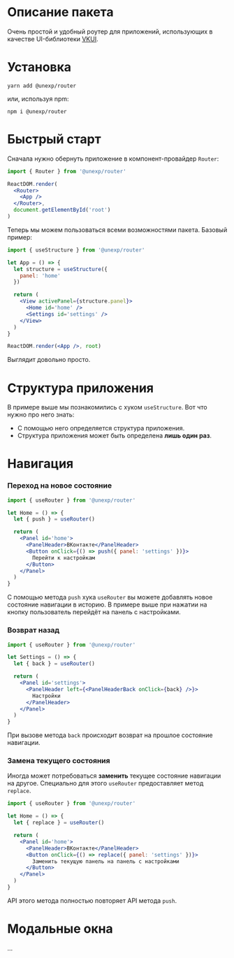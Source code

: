 # Описание пакета
Очень простой и удобный роутер для приложений, использующих в качестве
UI-библиотеки [VKUI](https://github.com/VKCOM/VKUI).

# Установка
```
yarn add @unexp/router
```
или, используя npm:
```
npm i @unexp/router
```

# Быстрый старт
Сначала нужно обернуть приложение в компонент-провайдер ``Router``:
```jsx
import { Router } from '@unexp/router'

ReactDOM.render(
  <Router>
    <App />
  </Router>,
  document.getElementById('root')
)
```
Теперь мы можем пользоваться всеми возможностями пакета.
Базовый пример:
```jsx
import { useStructure } from '@unexp/router'

let App = () => {
  let structure = useStructure({
    panel: 'home'
  })

  return (
    <View activePanel={structure.panel}>
      <Home id='home' />
      <Settings id='settings' />
    </View>
  )
}

ReactDOM.render(<App />, root)
```
Выглядит довольно просто.

# Структура приложения
В примере выше мы познакомились с хуком ``useStructure``. Вот что нужно про него знать:
- С помощью него определяется структура приложения. 
- Структура приложения может быть определена **лишь один раз**.

# Навигация

### Переход на новое состояние
```jsx
import { useRouter } from '@unexp/router'

let Home = () => {
  let { push } = useRouter()

  return (
    <Panel id='home'>
      <PanelHeader>ВКонтакте</PanelHeader>
      <Button onClick={() => push({ panel: 'settings' })}>
        Перейти к настройкам
      </Button>
    </Panel>
  )
}
```
С помощью метода ``push`` хука ``useRouter`` вы можете добавлять новое состояние
навигации в историю. В примере выше при нажатии на кнопку пользователь перейдёт на
панель с настройками.

### Возврат назад
```jsx
import { useRouter } from '@unexp/router'

let Settings = () => {
  let { back } = useRouter()

  return (
    <Panel id='settings'>
      <PanelHeader left={<PanelHeaderBack onClick={back} />}>
        Настройки
      </PanelHeader>
    </Panel>
  )
}
```
При вызове метода ``back`` происходит возврат на прошлое состояние навигации.

### Замена текущего состояния
Иногда может потребоваться **заменить** текущее состояние навигации на другое. 
Специально для этого ``useRouter`` предоставляет метод ``replace``. 
```jsx
import { useRouter } from '@unexp/router'

let Home = () => {
  let { replace } = useRouter()

  return (
    <Panel id='home'>
      <PanelHeader>ВКонтакте</PanelHeader>
      <Button onClick={() => replace({ panel: 'settings' })}>
        Заменить текущую панель на панель с настройками
      </Button>
    </Panel>
  )
}
```
API этого метода полностью повторяет API метода ``push``.

# Модальные окна
...